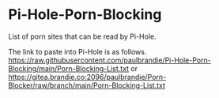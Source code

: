 # Pi-Hole-Porn-Blocking
List of porn sites that can be read by Pi-Hole.

The link to paste into Pi-Hole is as follows. https://raw.githubusercontent.com/paulbrandie/Pi-Hole-Porn-Blocking/main/Porn-Blocking-List.txt
or
https://gitea.brandie.co:2096/paulbrandie/Porn-Blocker/raw/branch/main/Porn-Blocking-List.txt
